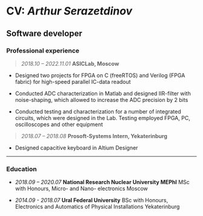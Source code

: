 # CV: _Arthur Serazetdinov_

## Software developer

### Professional experience

> *2018.10 – 2022.11.01* **ASICLab, Moscow**

 - Designed two projects for FPGA on C (freeRTOS) and Verilog (FPGA fabric) for high-speed parallel IC-data readout

- Conducted ADC characterization in Matlab and designed IIR-filter with noise-shaping, which allowed to
increase the ADC precision by 2 bits

- Conducted testing and characterization for a number of integrated circuits, which were designed in the Lab. Testing employed FPGA, PC, oscilloscopes and other equipment

> *2018.07 – 2018.08*
**Prosoft-Systems Intern, Yekaterinburg**

- Designed capacitive keyboard in Altium Designer

***
### Education

- *2018.09 – 2020.07*
**National Research Nuclear University MEPhI**
MSc with Honours, Micro- and Nano- electronics
Moscow

- *2014.09 - 2018.07*
**Ural Federal University**
BSc with Honours, Electronics and Automatics of Physical Installations
Yekaterinburg
